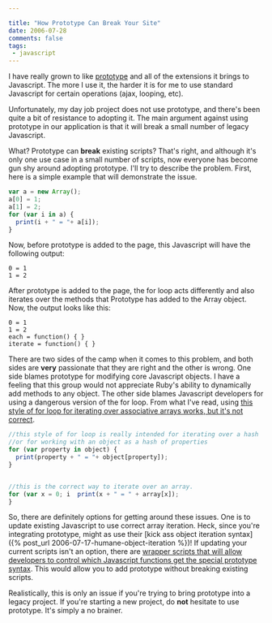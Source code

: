 ```yaml
---

title: "How Prototype Can Break Your Site"
date: 2006-07-28
comments: false
tags:
 - javascript
---
```


I have really grown to like [prototype](http://prototype.conio.net/) and all of the extensions it brings to Javascript. The more I use it, the harder it is for me to use standard Javascript for certain operations (ajax, looping, etc).



Unfortunately, my day job project does not use prototype, and there's been quite a bit of resistance to adopting it. The main argument against using prototype in our application is that it will break a small number of legacy Javascript.



What? Prototype can **break** existing scripts? That's right, and although it's only one use case in a small number of scripts, now everyone has become gun shy around adopting prototype. I'll try to describe the problem. First, here is a simple example that will demonstrate the issue.



```javascript
var a = new Array();
a[0] = 1;
a[1] = 2;
for (var i in a) {
  print(i + " = "+ a[i]);
}
```



Now, before prototype is added to the page, this Javascript will have the following output:



```
0 = 1
1 = 2
```



After prototype is added to the page, the for loop acts differently and also iterates over the methods that Prototype has added to the Array object. Now, the output looks like this:




```
0 = 1
1 = 2
each = function() { }
iterate = function() { }
```



There are two sides of the camp when it comes to this problem, and both sides are **very** passionate that they are right and the other is wrong. One side blames prototype for modifying core Javascript objects. I have a feeling that this group would not appreciate Ruby's ability to dynamically add methods to any object. The other side blames Javascript developers for using a dangerous version of the for loop. From what I've read, using [this style of for loop for iterating over associative arrays works, but it's not correct](http://www.andrewdupont.net/2006/05/18/javascript-associative-arrays-considered-harmful/).



```javascript
//this style of for loop is really intended for iterating over a hash
//or for working with an object as a hash of properties
for (var property in object) {
  print(property + " = "+ object[property]);
}


//this is the correct way to iterate over an array.
for (var x = 0; i  print(x + " = " + array[x]);
}
```



So, there are definitely options for getting around these issues. One is to update existing Javascript to use correct array iteration. Heck, since you're integrating prototype, might as use their [kick ass object iteration syntax]({% post_url 2006-07-17-humane-object-iteration %})! If updating your current scripts isn't an option, there are [wrapper scripts that will allow developers to control which Javascript functions get the special prototype syntax](http://ajaxian.com/archives/prototypify-running-prototype-code-with-legacy-code). This would allow you to add prototype without breaking existing scripts.



Realistically, this is only an issue if you're trying to bring prototype into a legacy project. If you're starting a new project, do **not** hesitate to use prototype. It's simply a no brainer.
